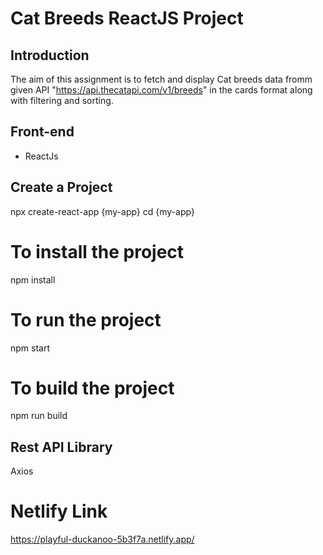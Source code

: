# Cat Breeds ReactJS Project

## Introduction

The aim of this assignment is to fetch and display Cat breeds data fromm given API "https://api.thecatapi.com/v1/breeds" in the cards format along with filtering and sorting.

## Front-end

- ReactJs

## Create a Project

npx create-react-app {my-app}
cd {my-app}

# To install the project

npm install

# To run the project

npm start

# To build the project

npm run build

## Rest API Library

Axios

# Netlify Link

https://playful-duckanoo-5b3f7a.netlify.app/

